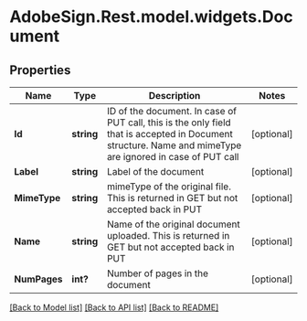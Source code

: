 # AdobeSign.Rest.model.widgets.Document
## Properties

Name | Type | Description | Notes
------------ | ------------- | ------------- | -------------
**Id** | **string** | ID of the document. In case of PUT call, this is the only field that is accepted in Document structure. Name and mimeType are ignored in case of PUT call | [optional] 
**Label** | **string** | Label of the document | [optional] 
**MimeType** | **string** | mimeType of the original file. This is returned in GET but not accepted back in PUT | [optional] 
**Name** | **string** | Name of the original document uploaded. This is returned in GET but not accepted back in PUT | [optional] 
**NumPages** | **int?** | Number of pages in the document | [optional] 

[[Back to Model list]](../README.md#documentation-for-models) [[Back to API list]](../README.md#documentation-for-api-endpoints) [[Back to README]](../README.md)

